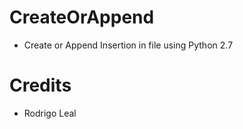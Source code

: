 # CreateOrAppend

* Create or Append Insertion in file using Python 2.7

# Credits 

* Rodrigo Leal
